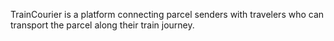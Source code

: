 TrainCourier is a platform connecting parcel senders with travelers who can transport the parcel along their train journey.
